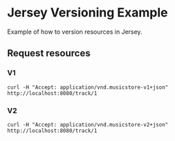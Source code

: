 # Jersey Versioning Example

Example of how to version resources in Jersey.

## Request resources

### V1

    curl -H "Accept: application/vnd.musicstore-v1+json" http://localhost:8080/track/1

### V2

    curl -H "Accept: application/vnd.musicstore-v2+json" http://localhost:8080/track/1
